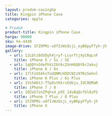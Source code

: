 ```yaml
---
layout: produk-casinghp
title: Kingpin iPhone Case
categories: apple

# Produk
product-title: Kingpin iPhone Case
harga: 90000
sku: hn-4430
image-drive: 1FZ9PMi-uOfIzWzQsjL_eyB6pyFTyh-jh
gallery:
  - url: 12LDtz8dVDyh4jryf-LcyrftjXyCRqLnF
    title: iPhone 5 / 5s / SE
  - url: 1qGDYvSdeFhVzIbt6c2XnHGQ6Ybr2akuj
    title: iPhone 6 / 6s
  - url: 17lFiU5XksTodQNMcHXDCNIz9TRz5ehnl
    title: iPhone 6 Plus / 6s Plus
  - url: 1Vs5A6tJ-TTpOstKkrsEUbju_IdC8OMaR
    title: iPhone 7 / 8
  - url: 1OZaS7znZPqhxX_p9I_1dsBqQcfbl8zP2
    title: iPhone 7 Plus / 8 Plus
  - url: 1FZ9PMi-uOfIzWzQsjL_eyB6pyFTyh-jh
    title: iPhone X
---
```

